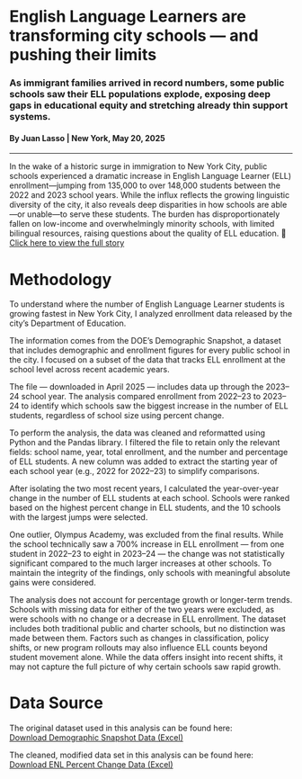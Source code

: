 # English Language Learners are transforming city schools — and pushing their limits
### As immigrant families arrived in record numbers, some public schools saw their ELL populations explode, exposing deep gaps in educational equity and stretching already thin support systems.
#### By Juan Lasso | New York, May 20, 2025
---
In the wake of a historic surge in immigration to New York City, public schools experienced a dramatic increase in English Language Learner (ELL) enrollment—jumping from 135,000 to over 148,000 students between the 2022 and 2023 school years. While the influx reflects the growing linguistic diversity of the city, it also reveals deep disparities in how schools are able—or unable—to serve these students. The burden has disproportionately fallen on low-income and overwhelmingly minority schools, with limited bilingual resources, raising questions about the quality of ELL education. 
🔗 [Click here to view the full story](https://juan-lasso.github.io/ELL_Final_Story/ELL_data_folder/advdata_final_story_ell.html)

# Methodology 
To understand where the number of English Language Learner students is growing fastest in New York City, I analyzed enrollment data released by the city’s Department of Education.

The information comes from the DOE’s Demographic Snapshot, a dataset that includes demographic and enrollment figures for every public school in the city. I focused on a subset of the data that tracks ELL enrollment at the school level across recent academic years.

The file — downloaded in April 2025 — includes data up through the 2023–24 school year. The analysis compared enrollment from 2022–23 to 2023–24 to identify which schools saw the biggest increase in the number of ELL students, regardless of school size using percent change.

To perform the analysis, the data was cleaned and reformatted using Python and the Pandas library. I filtered the file to retain only the relevant fields: school name, year, total enrollment, and the number and percentage of ELL students. A new column was added to extract the starting year of each school year (e.g., 2022 for 2022–23) to simplify comparisons.

After isolating the two most recent years, I calculated the year-over-year change in the number of ELL students at each school. Schools were ranked based on the highest percent change in ELL students, and the 10 schools with the largest jumps were selected.

One outlier, Olympus Academy, was excluded from the final results. While the school technically saw a 700% increase in ELL enrollment — from one student in 2022–23 to eight in 2023–24 — the change was not statistically significant compared to the much larger increases at other schools. To maintain the integrity of the findings, only schools with meaningful absolute gains were considered.

The analysis does not account for percentage growth or longer-term trends. Schools with missing data for either of the two years were excluded, as were schools with no change or a decrease in ELL enrollment. The dataset includes both traditional public and charter schools, but no distinction was made between them.
Factors such as changes in classification, policy shifts, or new program rollouts may also influence ELL counts beyond student movement alone. While the data offers insight into recent shifts, it may not capture the full picture of why certain schools saw rapid growth.


# Data Source

The original dataset used in this analysis can be found here:  
[Download Demographic Snapshot Data (Excel)](https://github.com/Juan-Lasso/ELL_Final_Story/raw/main/ELL_data_folder/raw-data/Demographic_Snapshot_ENL.xlsx)

The cleaned, modified data set in this analysis can be found here:
[Download ENL Percent Change Data (Excel)](https://github.com/Juan-Lasso/ELL_Final_Story/raw/main/ENL_percent_change.xlsx)

